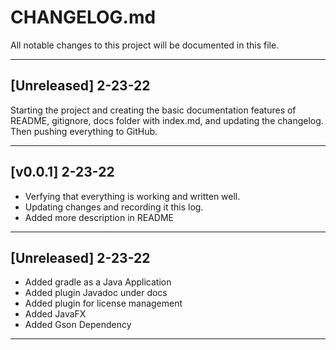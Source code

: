 # CHANGELOG.md
All notable changes to this project will be documented in this file.
***
## [Unreleased] 2-23-22
Starting the project and creating the basic documentation features of README, gitignore, docs folder with index.md, and updating the changelog.
Then pushing everything to GitHub.

****

## [v0.0.1] 2-23-22
* Verfying that everything is working and written well. 
* Updating changes and recording it this log.
* Added more description in README 

***

## [Unreleased] 2-23-22
* Added gradle as a Java Application
* Added plugin Javadoc under docs
* Added plugin for license management
* Added JavaFX
* Added Gson Dependency

***
